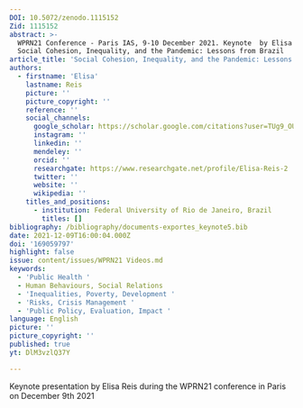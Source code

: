 ```yaml
---
DOI: 10.5072/zenodo.1115152
Zid: 1115152
abstract: >-
  WPRN21 Conference - Paris IAS, 9-10 December 2021. Keynote  by Elisa Reis -
  Social Cohesion, Inequality, and the Pandemic: Lessons from Brazil
article_title: 'Social Cohesion, Inequality, and the Pandemic: Lessons from Brazil'
authors:
  - firstname: 'Elisa'
    lastname: Reis
    picture: ''
    picture_copyright: ''
    reference: ''
    social_channels:
      google_scholar: https://scholar.google.com/citations?user=TUg9_OUAAAAJ&hl=en
      instagram: ''
      linkedin: ''
      mendeley: ''
      orcid: ''
      researchgate: https://www.researchgate.net/profile/Elisa-Reis-2
      twitter: ''
      website: ''
      wikipedia: ''
    titles_and_positions:
      - institution: Federal University of Rio de Janeiro, Brazil
        titles: []
bibliography: /bibliography/documents-exportes_keynote5.bib
date: 2021-12-09T16:00:04.000Z
doi: '169059797'
highlight: false
issue: content/issues/WPRN21 Videos.md
keywords:
  - 'Public Health '
  - Human Behaviours, Social Relations
  - 'Inequalities, Poverty, Development '
  - 'Risks, Crisis Management '
  - 'Public Policy, Evaluation, Impact '
language: English
picture: ''
picture_copyright: ''
published: true
yt: DlM3vzlQ37Y

---
```



Keynote presentation by Elisa Reis during the WPRN21 conference in Paris on December 9th 2021

<Youtube yt="DlM3vzlQ37Y" caption ="Elisa Reis: Social Cohesion, Inequality, and the Pandemic: Lessons from Brazil"></Youtube>